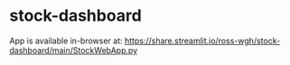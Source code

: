 # stock-dashboard

App is available in-browser at: https://share.streamlit.io/ross-wgh/stock-dashboard/main/StockWebApp.py
